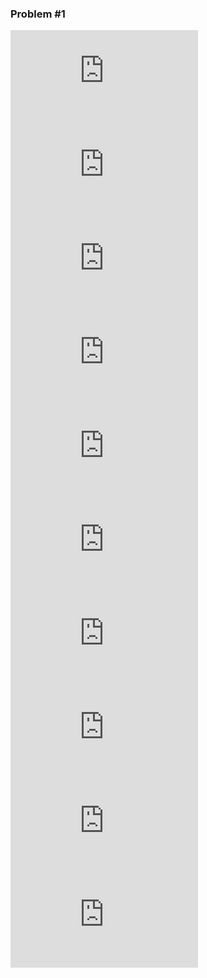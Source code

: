 ### Problem #1
![Equation1](https://latex.codecogs.com/gif.latex?X_1&plus;Y_1&plus;Z_1%5Cgeq%20300) \
![Equation2](https://latex.codecogs.com/gif.latex?Z_2%3DX_1&plus;Y_1-300) \
![Equation3](https://latex.codecogs.com/gif.latex?X_2&plus;Y_2&plus;Z_2%5Cgeq%20400) \
![Equation4](https://latex.codecogs.com/gif.latex?X_2&plus;Y_2&plus;Z_2-400) \
![Equation5](https://latex.codecogs.com/gif.latex?X_3&plus;Y_3&plus;Z_3%5Cgeq%20500) \
![Equation5](https://latex.codecogs.com/gif.latex?X_1...3%5Cleq%20300%2C%20Y_1...3%5Cleq%20300) \
![Equation6](https://latex.codecogs.com/gif.latex?X_1...3%5Cgeq%200%2C%20Y_1...3%5Cgeq%200) \
![Equation7](https://latex.codecogs.com/gif.latex?min%3A%20%7B400X_1&plus;400X_2&plus;400X_3&plus;360Y_1&plus;360Y_2&plus;360Y_3&plus;30Z_1&plus;30Z_2&plus;30Z_3%7D) \
![Equation8](https://latex.codecogs.com/gif.latex?X_1&plus;Y_1&plus;Z_1%5Cgeq%20300) \
![Equation9](https://latex.codecogs.com/gif.latex?X_2&plus;Y_2&plus;Z_2%5Cgeq%20400)
